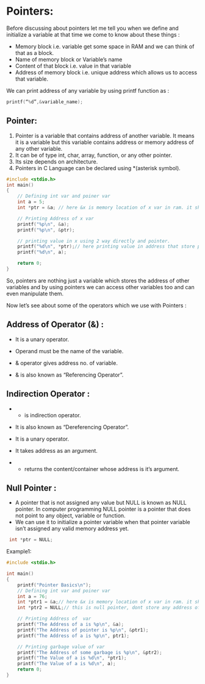 # Pointers:

Before discussing about pointers let me tell you when we define and initialize a variable at that time we come to know about these things :

- Memory block i.e. variable get some space in RAM and we can think of that as a block.
- Name of memory block or Variable’s name
- Content of that block i.e. value in that variable
- Address of memory block i.e. unique address which allows us to access that variable.

We can print address of any variable by using printf function as :

```C
printf(“%d”,&variable_name);
```

## Pointer:

1. Pointer is a variable that contains address of another variable. It means it is a variable but this variable contains address or memory address of any other variable.
2. It can be of type int, char, array, function, or any other pointer.
3. Its size depends on architecture.
4. Pointers in C Language can be declared using \*(asterisk symbol).

```C
#include <stdio.h>
int main()
{
    // Defining int var and poiner var
    int a = 5;
    int *ptr = &a; // here &x is memory location of x var in ram. it should be in hexadecimal.

    // Printing Address of x var
    printf("%p\n", &a);
    printf("%p\n", &ptr);

    // printing value in x using 2 way directly and pointer.
    printf("%d\n", *ptr);// here printing value in address that store pointer
    printf("%d\n", a);

    return 0;
}
```

So, pointers are nothing just a variable which stores the address of other variables and by using pointers we can access other variables too and can even manipulate them.

Now let’s see about some of the operators which we use with Pointers :

## Address of Operator (&) :

- It is a unary operator.

- Operand must be the name of the variable.

- & operator gives address no. of variable.

- & is also known as “Referencing Operator”.

## Indirection Operator :

- - is indirection operator.

- It is also known as “Dereferencing Operator”.

- It is a unary operator.

- It takes address as an argument.

- - returns the content/container whose address is it’s argument.


## Null Pointer :
- A pointer that is not assigned any value but NULL is known as NULL pointer.
In computer programming NULL pointer is a pointer that does not point to any object, variable or function.
- We can use it to initialize a pointer variable when that pointer variable isn’t assigned any valid memory address yet.
```C
 int *ptr = NULL;
```

Example1:

```C
#include <stdio.h>

int main()
{
    printf("Pointer Basics\n");
    // Defining int var and poiner var
    int a = 76;
    int *ptr1 = &a;// here &x is memory location of x var in ram. it should be in hexadecimal.
    int *ptr2 = NULL;// this is null pointer, dont store any address of another var.

    // Printing Address of  var
    printf("The Address of a is %p\n", &a);
    printf("The Address of pointer is %p\n", &ptr1);
    printf("The Address of a is %p\n", ptr1);

    // Printing garbage value of var
    printf("The Address of some garbage is %p\n", &ptr2);
    printf("The Value of a is %d\n", *ptr1);
    printf("The Value of a is %d\n", a);
    return 0;
}
```
